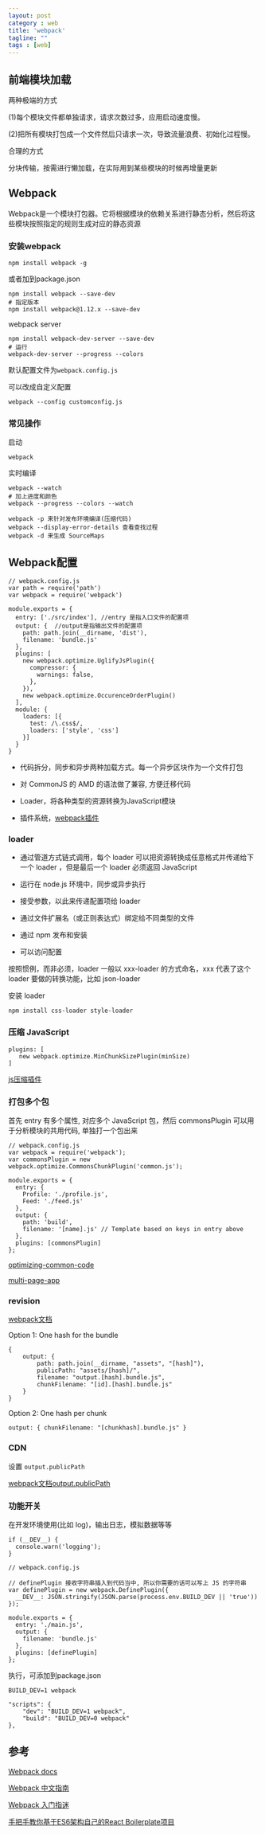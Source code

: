 ```yaml
---
layout: post
category : web
title: 'webpack'
tagline: ""
tags : [web]
---
```


## 前端模块加载

两种极端的方式

(1)每个模块文件都单独请求，请求次数过多，应用启动速度慢。

(2)把所有模块打包成一个文件然后只请求一次，导致流量浪费、初始化过程慢。

合理的方式

分块传输，按需进行懒加载，在实际用到某些模块的时候再增量更新

<!--break-->

## Webpack

Webpack是一个模块打包器。它将根据模块的依赖关系进行静态分析，然后将这些模块按照指定的规则生成对应的静态资源

### 安装webpack

```
npm install webpack -g
```

或者加到package.json

```
npm install webpack --save-dev
# 指定版本
npm install webpack@1.12.x --save-dev
```

webpack server

```
npm install webpack-dev-server --save-dev
# 运行
webpack-dev-server --progress --colors
```

默认配置文件为`webpack.config.js`

可以改成自定义配置

```
webpack --config customconfig.js
```

### 常见操作

启动

```
webpack
```

实时编译

```
webpack --watch
# 加上进度和颜色
webpack --progress --colors --watch
```

```
webpack -p 来针对发布环境编译(压缩代码)
webpack --display-error-details 查看查找过程
webpack -d 来生成 SourceMaps
```

## Webpack配置

```
// webpack.config.js
var path = require('path')
var webpack = require('webpack')

module.exports = {
  entry: ['./src/index'], //entry 是指入口文件的配置项
  output: {  //output是指输出文件的配置项
    path: path.join(__dirname, 'dist'),
    filename: 'bundle.js'
  },
  plugins: [
    new webpack.optimize.UglifyJsPlugin({
      compressor: {
        warnings: false,
      },
    }),
    new webpack.optimize.OccurenceOrderPlugin()
  ],
  module: {
    loaders: [{
      test: /\.css$/,
      loaders: ['style', 'css']
    }]
  }
}
```

- 代码拆分，同步和异步两种加载方式。每一个异步区块作为一个文件打包

- 对 CommonJS 的 AMD 的语法做了兼容, 方便迁移代码

- Loader，将各种类型的资源转换为JavaScript模块

- 插件系统，[webpack插件](https://webpack.github.io/docs/list-of-plugins.html)

### loader

- 通过管道方式链式调用，每个 loader 可以把资源转换成任意格式并传递给下一个 loader ，但是最后一个 loader 必须返回 JavaScript

- 运行在 node.js 环境中，同步或异步执行

- 接受参数，以此来传递配置项给 loader

- 通过文件扩展名（或正则表达式）绑定给不同类型的文件

- 通过 npm 发布和安装

- 可以访问配置

按照惯例，而非必须，loader 一般以 xxx-loader 的方式命名，xxx 代表了这个 loader 要做的转换功能，比如 json-loader

安装 loader

```
npm install css-loader style-loader
```

### 压缩 JavaScript

```
plugins: [
   new webpack.optimize.MinChunkSizePlugin(minSize)
]
```

[js压缩插件](http://webpack.github.io/docs/list-of-plugins.html#uglifyjsplugin)

### 打包多个包

首先 entry 有多个属性, 对应多个 JavaScript 包，然后 commonsPlugin 可以用于分析模块的共用代码, 单独打一个包出来

```
// webpack.config.js
var webpack = require('webpack');
var commonsPlugin = new webpack.optimize.CommonsChunkPlugin('common.js');

module.exports = {
  entry: {
    Profile: './profile.js',
    Feed: './feed.js'
  },
  output: {
    path: 'build',
    filename: '[name].js' // Template based on keys in entry above
  },
  plugins: [commonsPlugin]
};
```

[optimizing-common-code](https://github.com/petehunt/webpack-howto#8-optimizing-common-code)

[multi-page-app](https://github.com/webpack/docs/wiki/optimization#multi-page-app)

### revision

[webpack文档](http://webpack.github.io/docs/long-term-caching.html)

Option 1: One hash for the bundle

```
{
    output: {
        path: path.join(__dirname, "assets", "[hash]"),
        publicPath: "assets/[hash]/",
        filename: "output.[hash].bundle.js",
        chunkFilename: "[id].[hash].bundle.js"
    }
}
```

Option 2: One hash per chunk

```
output: { chunkFilename: "[chunkhash].bundle.js" }
```

### CDN

设置 `output.publicPath`

[webpack文档output.publicPath](http://webpack.github.io/docs/configuration.html#output-publicpath)

### 功能开关

在开发环境使用(比如 log)，输出日志，模拟数据等等

```
if (__DEV__) {
  console.warn('logging');
}
```

```
// webpack.config.js

// definePlugin 接收字符串插入到代码当中, 所以你需要的话可以写上 JS 的字符串
var definePlugin = new webpack.DefinePlugin({
  __DEV__: JSON.stringify(JSON.parse(process.env.BUILD_DEV || 'true'))
});

module.exports = {
  entry: './main.js',
  output: {
    filename: 'bundle.js'       
  },
  plugins: [definePlugin]
};
```

执行，可添加到package.json

```
BUILD_DEV=1 webpack
```

```
"scripts": {
    "dev": "BUILD_DEV=1 webpack",
    "build": "BUILD_DEV=0 webpack"
},
```

## 参考

[Webpack docs](http://webpack.github.io/docs/usage.html)

[Webpack 中文指南](https://www.gitbook.com/book/zhaoda/webpack/details)

[Webpack 入门指迷](https://segmentfault.com/a/1190000002551952)

[手把手教你基于ES6架构自己的React Boilerplate项目](https://segmentfault.com/a/1190000005037309?from=groupmessage&isappinstalled=0)